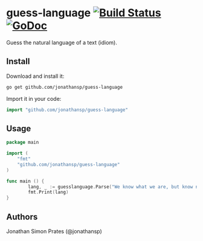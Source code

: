 # guess-language [![Build Status](https://travis-ci.org/jonathansp/guess-language.svg?branch=master)](https://travis-ci.org/jonathansp/guess-language) [![GoDoc](https://godoc.org/github.com/jonathansp/guess-language?status.svg)](http://godoc.org/github.com/jonathansp/guess-language)
Guess the natural language of a text (idiom).


## Install

Download and install it:

```sh
go get github.com/jonathansp/guess-language
```

Import it in your code:

```go
import "github.com/jonathansp/guess-language"
```

## Usage
```go
package main

import (
    "fmt"
    "github.com/jonathansp/guess-language"
)

func main () {
        lang, _ := guesslanguage.Parse("We know what we are, but know not what we may be.")
        fmt.Print(lang)
}
```

## Authors

Jonathan Simon Prates (@jonathansp)
